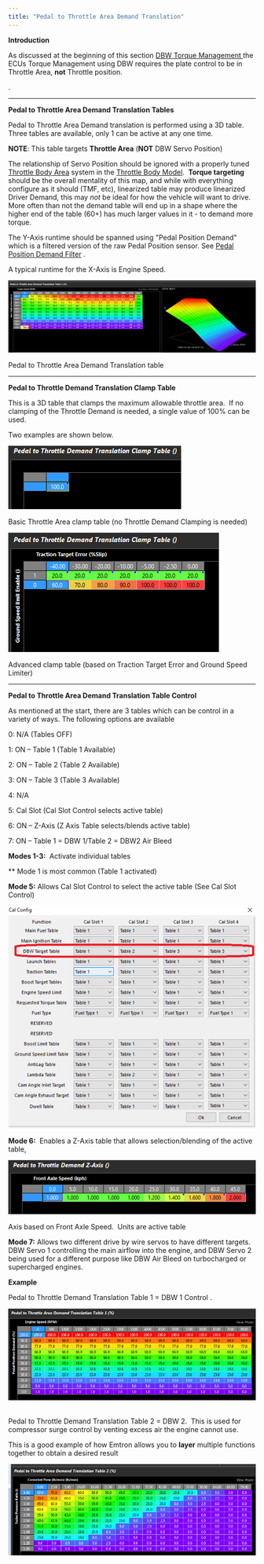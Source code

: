 ```yaml
---
title: "Pedal to Throttle Area Demand Translation"
---
```


**Introduction**


As discussed at the beginning of this section [DBW Torque Management ](<DBWTorqueMang.md>) the ECUs Torque Management using DBW requires the plate control to be in Throttle Area, **not** Throttle position.&nbsp;

. &nbsp;

***

**Pedal to Throttle Area Demand Translation Tables**


Pedal to Throttle Area Demand translation is performed using a 3D table. Three tables are available, only 1 can be active at any one time.


**NOTE**: This table targets **Throttle Area** (**NOT** DBW Servo Position)

The relationship of Servo Position should be ignored with a properly tuned [Throttle Body Area](<Newtopic77.md>) system in the [Throttle Body Model](<Newtopic26.md>).&nbsp; **Torque targeting** should be the overall mentality of this map, and while with everything configure as it should (TMF, etc), linearized table may produce linearized Driver Demand, this may *not* be ideal for how the vehicle will want to drive.&nbsp; More often than not the demand table will end up in a shape where the higher end of the table (60+) has much larger values in it - to demand more torque.&nbsp;


The Y-Axis runtime should be spanned using "Pedal Position Demand"&nbsp; which is a filtered version of the raw Pedal Position sensor. See [Pedal Position Demand Filter](<PedalDemandFilter.md>) .

A typical runtime for the X-Axis is Engine Speed.



![Image](</img/Untitled196.png>)

Pedal to Throttle Area Demand Translation table


***

**Pedal to Throttle Demand Translation Clamp Table**


This is a 3D table that clamps the maximum allowable throttle area.&nbsp; If no clamping of the Throttle Demand is needed, a single value of 100% can be used. &nbsp;


Two examples are shown below.



![Image](</img/NewItem201.png>)

Basic Throttle Area clamp table (no Throttle Demand Clamping is needed)



![Image](</img/NewItem200.png>)


Advanced clamp table (based on Traction Target Error and Ground Speed Limiter)&nbsp;



***

**Pedal to Throttle Area Demand Translation Table Control**


As mentioned at the start, there are 3 tables which can be control in a variety of ways. The following options are available &nbsp;


&#48;: N/A (Tables OFF)

&#49;: ON – Table 1 (Table 1 Available)

&#50;: ON – Table 2 (Table 2 Available)

&#51;: ON – Table 3 (Table 3 Available)

&#52;: N/A

&#53;: Cal Slot (Cal Slot Control selects active table)

&#54;: ON – Z-Axis (Z Axis Table selects/blends active table)

&#55;: ON – Table 1 = DBW 1/Table 2 = DBW2 Air Bleed


**Modes 1-3:**&nbsp; Activate individual tables&nbsp;


\*\* Mode 1 is most common (Table 1 activated)


**Mode 5:** Allows Cal Slot Control to select the active table (See Cal Slot Control)


![Image](</img/NewItem199.png>)


**Mode 6:**&nbsp; Enables a Z-Axis table that allows selection/blending of the active table,


![Image](</img/NewItem198.png>)

Axis based on Front Axle Speed.&nbsp; Units are active table


**Mode 7:** Allows two different drive by wire servos to have different targets.&nbsp; DBW Servo 1 controlling the main airflow into the engine, and DBW Servo 2 being used for a different purpose like DBW Air Bleed on turbocharged or supercharged engines. &nbsp;


**Example**


Pedal to Throttle Demand Translation Table 1 = DBW 1 Control .


![Image](</img/Untitled200.png>)&nbsp;



Pedal to Throttle Demand Translation Table 2 = DBW 2.&nbsp; This is used for compressor surge control by venting excess air the engine cannot use.&nbsp;

This is a good example of how Emtron allows you to **layer** multiple functions together to obtain a desired result


![Image](</img/Untitled201.png>)





